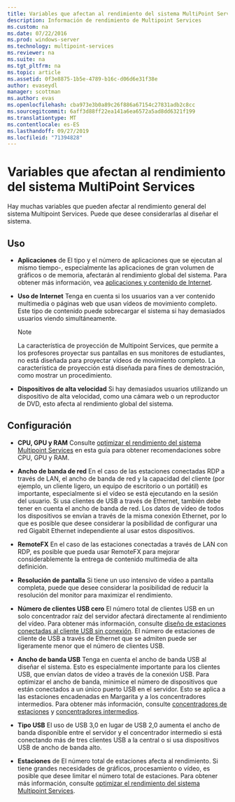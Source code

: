 ```yaml
---
title: Variables que afectan al rendimiento del sistema MultiPoint Services
description: Información de rendimiento de Multipoint Services
ms.custom: na
ms.date: 07/22/2016
ms.prod: windows-server
ms.technology: multipoint-services
ms.reviewer: na
ms.suite: na
ms.tgt_pltfrm: na
ms.topic: article
ms.assetid: 0f3e8875-1b5e-4789-b16c-d06d6e31f38e
author: evaseydl
manager: scottman
ms.author: evas
ms.openlocfilehash: cba973e3b0a89c26f886a67154c27831adb2c8cc
ms.sourcegitcommit: 6aff3d88ff22ea141a6ea6572a5ad8dd6321f199
ms.translationtype: MT
ms.contentlocale: es-ES
ms.lasthandoff: 09/27/2019
ms.locfileid: "71394828"
---
```

# <a name="variables-affecting-multipoint-services-system-performance"></a>Variables que afectan al rendimiento del sistema MultiPoint Services
Hay muchas variables que pueden afectar al rendimiento general del sistema Multipoint Services. Puede que desee considerarlas al diseñar el sistema.  
  
## <a name="usage"></a>Uso  
  
-   **Aplicaciones** de El tipo y el número de aplicaciones que se ejecutan al mismo tiempo\-, especialmente las aplicaciones de gran volumen de gráficos o de memoria, afectarán al rendimiento global del sistema. Para obtener más información, vea [aplicaciones y contenido de Internet](hardware-and-performance-recommendations.md#applications-and-internet-content).  
  
-   **Uso de Internet** Tenga en cuenta si los usuarios van a ver contenido multimedia o páginas web que usan vídeos de movimiento completo. Este tipo de contenido puede sobrecargar el sistema si hay demasiados usuarios viendo simultáneamente.  
  
    > [!NOTE]  
    > La característica de proyección de Multipoint Services, que permite a los profesores proyectar sus pantallas en sus monitores de estudiantes, no está diseñada para proyectar vídeos de movimiento completo. La característica de proyección está diseñada para fines de demostración, como mostrar un procedimiento.  
  
-   **Dispositivos de alta velocidad** Si hay demasiados usuarios utilizando un dispositivo de alta velocidad, como una cámara web o un reproductor de DVD, esto afecta al rendimiento global del sistema.  
  
## <a name="configuration"></a>Configuración  
  
-   **CPU, GPU y RAM** Consulte [optimizar el rendimiento del sistema Multipoint Services](hardware-and-performance-recommendations.md#optimize-multipoint-services-system-performance) en esta guía para obtener recomendaciones sobre CPU, GPU y RAM.  
-   **Ancho de banda de red** En el caso de las estaciones conectadas RDP a través de LAN, el ancho de banda de red y la capacidad del cliente (por ejemplo, un cliente ligero, un equipo de escritorio o un portátil) es importante, especialmente si el vídeo se está ejecutando en la sesión del usuario. Si usa clientes de USB a través de Ethernet, también debe tener en cuenta el ancho de banda de red. Los datos de vídeo de todos los dispositivos se envían a través de la misma conexión Ethernet, por lo que es posible que desee considerar la posibilidad de configurar una red Gigabit Ethernet independiente al usar estos dispositivos.  
-   **RemoteFX** En el caso de las estaciones conectadas a través de LAN con RDP, es posible que pueda usar RemoteFX para mejorar considerablemente la entrega de contenido multimedia de alta definición.  
-   **Resolución de pantalla** Si tiene un uso intensivo de vídeo a pantalla completa, puede que desee considerar la posibilidad de reducir la resolución del monitor para maximizar el rendimiento.  
-   **Número de clientes USB cero** El número total de clientes USB en un solo concentrador raíz del servidor afectará directamente al rendimiento del vídeo. Para obtener más información, consulte [diseño de estaciones conectadas al cliente USB sin conexión](MultiPoint-services-Site-Planning.md#layout-for-usb-zero-client-connected-stations). El número de estaciones de cliente de USB a través de Ethernet que se admiten puede ser ligeramente menor que el número de clientes USB.  
-   **Ancho de banda USB** Tenga en cuenta el ancho de banda USB al diseñar el sistema.  Esto es especialmente importante para los clientes USB, que envían datos de vídeo a través de la conexión USB. Para optimizar el ancho de banda, minimice el número de dispositivos que están conectados a un único puerto USB en el servidor. Esto se aplica a las estaciones encadenadas en Margarita y a los concentradores intermedios. Para obtener más información, consulte [concentradores de estaciones](MultiPoint-services-Site-Planning.md#station-hubs) y [concentradores intermedios](MultiPoint-services-Site-Planning.md#intermediate-hubs).  
  
-   **Tipo USB** El uso de USB 3,0 en lugar de USB 2,0 aumenta el ancho de banda disponible entre el servidor y el concentrador intermedio si está conectando más de tres clientes USB a la central o si usa dispositivos USB de ancho de banda alto.  
  
-   **Estaciones** de El número total de estaciones afecta al rendimiento. Si tiene grandes necesidades de gráficos, procesamiento o vídeo, es posible que desee limitar el número total de estaciones. Para obtener más información, consulte [optimizar el rendimiento del sistema Multipoint Services](hardware-and-performance-recommendations.md#optimize-multipoint-services-system-performance).